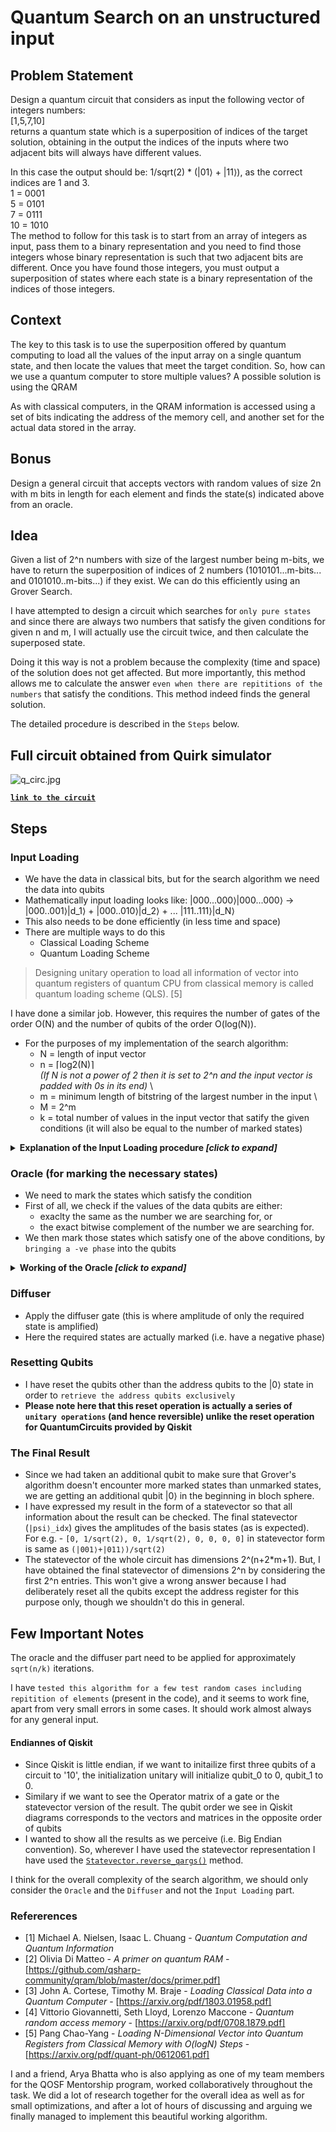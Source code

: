 # Quantum Search on an unstructured input

## Problem Statement
Design a quantum circuit that considers as input the following vector of integers numbers: \
[1,5,7,10] \
returns a quantum state which is a superposition of indices of the target solution, obtaining in the output the indices of the inputs where two adjacent bits will always have different values.

In this case the output should be: 1/sqrt(2) * (|01⟩ + |11⟩), as the correct indices are 1 and 3. \
1 = 0001 \
5 = 0101 \
7 = 0111 \
10 = 1010 \
The method to follow for this task is to start from an array of integers as input, pass them to a binary representation and you need to find those integers whose binary representation is such that two adjacent bits are different. Once you have found those integers, you must output a superposition of states where each state is a binary representation of the indices of those integers.

## Context
The key to this task is to use the superposition offered by quantum computing to load all the values of the input array on a single quantum state, and then locate the values that meet the target condition. So, how can we use a quantum computer to store multiple values? A possible solution is using the QRAM

As with classical computers, in the QRAM information is accessed using a set of bits indicating the address of the memory cell, and another set for the actual data stored in the array. 

## Bonus
Design a general circuit that accepts vectors with random values of size 2n with m bits in length for each element and finds the state(s) indicated above from an oracle.

## Idea
Given a list of 2^n numbers with size of the largest number being m-bits, we have to return the superposition of indices of 2 numbers (1010101...m-bits... and 0101010..m-bits...) if they exist. We can do this efficiently using an Grover Search.

I have attempted to design a circuit which searches for `only pure states` and since there are always two numbers that satisfy the given conditions for given n and m, I will actually use the circuit twice, and then calculate the superposed state.

Doing it this way is not a problem because the complexity (time and space) of the solution does not get affected. But more importantly, this method allows me to calculate the answer `even when there are repititions of the numbers` that satisfy the conditions. This method indeed finds the general solution.

The detailed procedure is described in the `Steps` below.

## Full circuit obtained from Quirk simulator
![q_circ.jpg](https://raw.githubusercontent.com/AsishMandoi/qudratic-speedup-using-quantum/main/cir.jpg)

[**`link to the circuit`**](https://algassert.com/quirk#circuit={%22cols%22:[[%22H%22,%22H%22,%22H%22],[%22%E2%97%A6%22,%22%E2%97%A6%22,%22%E2%97%A6%22,1,1,1,%22X%22],[%22%E2%97%A6%22,%22%E2%97%A6%22,%22%E2%80%A2%22,1,%22X%22,1,%22X%22],[%22%E2%97%A6%22,%22%E2%80%A2%22,%22%E2%97%A6%22,1,%22X%22,%22X%22,%22X%22],[%22%E2%97%A6%22,%22%E2%80%A2%22,%22%E2%80%A2%22,%22X%22,1,%22X%22],[1,1,1,%22%E2%80%A2%22,1,1,1,%22X%22],[1,1,1,1,%22%E2%80%A2%22,1,1,1,%22X%22],[1,1,1,1,1,%22%E2%80%A2%22,1,1,1,%22X%22],[1,1,1,1,1,1,%22%E2%80%A2%22,1,1,1,%22X%22],[1,1,1,1,1,1,1,%22%E2%97%A6%22,%22%E2%97%A6%22,%22%E2%97%A6%22,%22%E2%97%A6%22,%22X%22],[1,1,1,1,1,1,1,%22%E2%80%A2%22,%22%E2%80%A2%22,%22%E2%80%A2%22,%22%E2%80%A2%22,%22X%22],[1,1,1,%22%E2%80%A2%22,1,1,1,%22X%22],[1,1,1,1,%22%E2%80%A2%22,1,1,1,%22X%22],[1,1,1,1,1,%22%E2%80%A2%22,1,1,1,%22X%22],[1,1,1,1,1,1,%22%E2%80%A2%22,1,1,1,%22X%22],[%22%E2%97%A6%22,%22%E2%97%A6%22,%22%E2%97%A6%22,1,1,1,%22X%22],[%22%E2%97%A6%22,%22%E2%97%A6%22,%22%E2%80%A2%22,1,%22X%22,1,%22X%22],[%22%E2%97%A6%22,%22%E2%80%A2%22,%22%E2%97%A6%22,1,%22X%22,%22X%22,%22X%22],[%22%E2%97%A6%22,%22%E2%80%A2%22,%22%E2%80%A2%22,%22X%22,1,%22X%22],[%22H%22,%22H%22,%22H%22,1,1,1,1,1,1,1,1,%22H%22],[%22X%22,%22X%22,%22X%22],[%22%E2%80%A2%22,1,%22Z%22],[%22X%22,%22X%22,%22X%22],[%22H%22,%22H%22,%22H%22,1,1,1,1,%22X%22,1,%22X%22,1,%22X%22]],%22init%22:[0,0,0,0,0,0,0,1,0,1,0,%22-%22]})

## Steps
### Input Loading
   - We have the data in classical bits, but for the search algorithm we need the data into qubits
   - Mathematically input loading looks like: |000...000⟩|000...000⟩ -> |000..001⟩|d_1⟩ + |000..010⟩|d_2⟩ + ... |111..111⟩|d_N⟩
   - This also needs to be done efficiently (in less time and space)
   - There are multiple ways to do this
      - Classical Loading Scheme
      - Quantum Loading Scheme
   
   > Designing unitary operation to load all information of vector into quantum registers of quantum CPU from classical memory is called quantum loading scheme (QLS). [5]
   
   I have done a similar job. However, this requires the number of gates of the order O(N) and the number of qubits of the order O(log(N)).

   - For the purposes of my implementation of the search algorithm:
      - N = length of input vector
      - n = ⌈log2(N)⌉ \
         *(If N is not a power of 2 then it is set to 2^n and the input vector is padded with 0s in its end)* \
      - m = minimum length of bitstring of the largest number in the input \
      - M = 2^m
      - k = total number of values in the input vector that satify the given conditions (it will also be equal to the number of marked states)
   
   <details>
   <summary><b>Explanation of the Input Loading procedure <i>[click to expand]</i></b></summary>
   </br>
   Input loading consists of exactly <code>2^n multi-control multi-not gates</code>.
   The multi-control part acts on <code>n address qubits</code> and the multi-NOTs part on <code>m data qubits</code>.

   The application of the multi-controls is defined as follows:
   - The control points of the ith gate from left corresponds to the ith index.
   - The control points on the jth qubit from the top (in the diagram) corresponds to the jth bit in the binary representation of the ith index.
   - A <code>hole</code> or <code>anti-control</code> corresponds to a <code>0</code> and a <code>dot</code> or control corresponds to a <code>1</code>.
   - For e.g.:
      - If the index is 5 in a 4-qubit control structure, the control points will look like <code>○-■-○-■</code> corresponding to <code>0101</code>.
      - Similary, if the index is 11, in an 4-qubit control structure, the control points will look like <code>○-■-■-■</code> corresponding to <code>1011</code>.

   The application of the multi-<code>NOT</code>s or multi-<code>X</code>s are defined as follows:
   - The X in ith gate corresponds to the data of ith index.
   - The X in jth data qubit corresponds to the jth bit in the binary representation of data in ith index.
   - An <code>I</code> (or no X gate) corresponds to a <code>0</code> in the data, and an <code>X</code> corresponds to a <code>1</code>
   - For e.g.:
      - If the data to be stored is 16 in a 5-qubit data, the gates will look like <code>X-I-I-I-I</code> corresponding to <code>10000</code>.
      - Similarly, if the data to be stored is 3 in a 5-qubit data, the gates will look like <code>I-I-I-X-X</code> corresponding to <code>00011</code>.
   
   </details>

### Oracle (for marking the necessary states)
   - We need to mark the states which satisfy the condition
   - First of all, we check if the values of the data qubits are either:
      - exaclty the same as the number we are searching for, or
      - the exact bitwise complement of the number we are searching for.
   - We then mark those states which satisfy one of the above conditions, by `bringing a -ve phase` into the qubits
   
   <details>
   <summary><b>Working of the Oracle <i>[click to expand]</i></b></summary>
   </br>
   The CNOT gates compare the individual |s⟩ (search state) qubits and the individual |d⟩ (data) qubits.
   
   The gate will return a |0⟩ if the two states are same and a |1⟩ if they are complementary to each other.
   The <code>multi-anti-control-X</code> gate will act on the ancilla only if all the |s⟩ states and the |d⟩ states are equal.
   Similarly, the <code>multi-control-X</code> gate will act on the ancilla only if all the |s⟩ states and the |d⟩ states are complimentary.

   When one of the gates acts on the ancilla, *(It easy to see that at most one of the gate can act as the |s⟩ states and the |d⟩ states can't be equal as well as complimentary at the same time.)* there is a bit-flip. (|0⟩-|1⟩)/sqrt(2) changes to (|1⟩-|0⟩)/sqrt(2) which is same as -(|0⟩-|1⟩)/sqrt(2).

   </details>
   
### Diffuser
   - Apply the diffuser gate (this is where amplitude of only the required state is amplified)
   - Here the required states are actually marked (i.e. have a negative phase)

### Resetting Qubits
   - I have reset the qubits other than the address qubits to the |0⟩ state in order to `retrieve the address qubits exclusively`
   - **Please note here that this reset operation is actually a series of `unitary operations` (and hence reversible) unlike the reset operation for QuantumCircuits provided by Qiskit**

### The Final Result
   - Since we had taken an additional qubit to make sure that Grover's algorithm doesn't encounter more marked states than unmarked states, we are getting an additional qubit |0⟩ in the beginning in bloch sphere.
   - I have expressed my result in the form of a statevector so that all information about the result can be checked. The final statevector (`|psi⟩_idx`) gives the amplitudes of the basis states (as is expected). \
   For e.g. - `[0, 1/sqrt(2), 0, 1/sqrt(2), 0, 0, 0, 0]` in statevector form is same as `(|001⟩+|011⟩)/sqrt(2)`
   - The statevector of the whole circuit has dimensions 2^(n+2*m+1). But, I have obtained the final statevector of dimensions 2^n by considering the first 2^n entries. This won't give a wrong answer because I had deliberately reset all the qubits except the address register for this purpose only, though we shouldn't do this in general.

## Few Important Notes
   The oracle and the diffuser part need to be applied for approximately `sqrt(n/k)` iterations.

   I have `tested this algorithm for a few test random cases including repitition of elements` (present in the code), and it seems to work fine, apart from very small errors in some cases. It should work almost always for any general input.
   
   #### Endiannes of Qiskit
   - Since Qiskit is little endian, if we want to initailize first three qubits of a circuit to '10', the initialization unitary will initialize qubit_0 to 0, qubit_1 to 0.
   - Similary if we want to see the Operator matrix of a gate or the statevector version of the result. The qubit order we see in Qiskit diagrams corresponds to the vectors and matrices in the opposite order of qubits
   - I wanted to show all the results as we perceive (i.e. Big Endian convention). So, wherever I have used the statevector representation I have used the [`Statevector.reverse_qargs()`](https://qiskit.org/documentation/stubs/qiskit.quantum_info.Statevector.reverse_qargs.html#qiskit-quantum-info-statevector-reverse-qargs) method.
   
   I think for the overall complexity of the search algorithm, we should only consider the `Oracle` and the `Diffuser` and not the `Input Loading` part.

### Refererences
   - [1] Michael A. Nielsen, Isaac L. Chuang - *Quantum Computation and Quantum Information*
   - [2] Olivia Di Matteo - *A primer on quantum RAM* - [https://github.com/qsharp-community/qram/blob/master/docs/primer.pdf]
   - [3] John A. Cortese, Timothy M. Braje - *Loading Classical Data into a Quantum Computer* - [https://arxiv.org/pdf/1803.01958.pdf]
   - [4] Vittorio Giovannetti, Seth Lloyd, Lorenzo Maccone - *Quantum random access memory* - [https://arxiv.org/pdf/0708.1879.pdf]
   - [5] Pang Chao-Yang - *Loading N-Dimensional Vector into Quantum Registers from Classical Memory with O(logN) Steps* - [https://arxiv.org/pdf/quant-ph/0612061.pdf]

I and a friend, Arya Bhatta who is also applying as one of my team members for the QOSF Mentorship program, worked collaboratively throughout the task. We did a lot of research together for the overall idea as well as for small optimizations, and after a lot of hours of discussing and arguing we finally managed to implement this beautiful working algorithm.